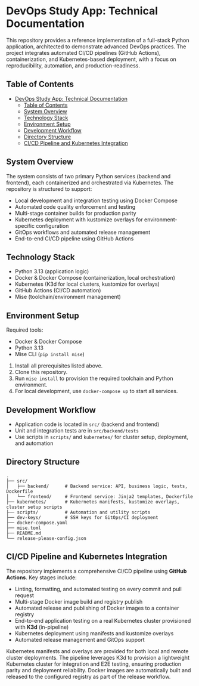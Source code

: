 # DevOps Study App: Technical Documentation

This repository provides a reference implementation of a full-stack Python application, architected to demonstrate advanced DevOps practices. The project integrates automated CI/CD pipelines (GitHub Actions), containerization, and Kubernetes-based deployment, with a focus on reproducibility, automation, and production-readiness.

## Table of Contents

- [DevOps Study App: Technical Documentation](#devops-study-app-technical-documentation)
  - [Table of Contents](#table-of-contents)
  - [System Overview](#system-overview)
  - [Technology Stack](#technology-stack)
  - [Environment Setup](#environment-setup)
  - [Development Workflow](#development-workflow)
  - [Directory Structure](#directory-structure)
  - [CI/CD Pipeline and Kubernetes Integration](#cicd-pipeline-and-kubernetes-integration)

## System Overview

The system consists of two primary Python services (backend and frontend), each containerized and orchestrated via Kubernetes. The repository is structured to support:

- Local development and integration testing using Docker Compose
- Automated code quality enforcement and testing
- Multi-stage container builds for production parity
- Kubernetes deployment with kustomize overlays for environment-specific configuration
- GitOps workflows and automated release management
- End-to-end CI/CD pipeline using GitHub Actions

## Technology Stack

- Python 3.13 (application logic)
- Docker & Docker Compose (containerization, local orchestration)
- Kubernetes (K3d for local clusters, kustomize for overlays)
- GitHub Actions (CI/CD automation)
- Mise (toolchain/environment management)

## Environment Setup

Required tools:

- Docker & Docker Compose
- Python 3.13
- Mise CLI (`pip install mise`)

1. Install all prerequisites listed above.
2. Clone this repository.
3. Run `mise install` to provision the required toolchain and Python environment.
4. For local development, use `docker-compose up` to start all services.

## Development Workflow

- Application code is located in `src/` (backend and frontend)
- Unit and integration tests are in `src/backend/tests`
- Use scripts in `scripts/` and `kubernetes/` for cluster setup, deployment, and automation

## Directory Structure

```text
.
├── src/
│   ├── backend/      # Backend service: API, business logic, tests, Dockerfile
│   └── frontend/     # Frontend service: Jinja2 templates, Dockerfile
├── kubernetes/       # Kubernetes manifests, kustomize overlays, cluster setup scripts
├── scripts/          # Automation and utility scripts
├── dev-keys/         # SSH keys for GitOps/CI deployment
├── docker-compose.yaml
├── mise.toml
├── README.md
└── release-please-config.json
```

## CI/CD Pipeline and Kubernetes Integration

The repository implements a comprehensive CI/CD pipeline using **GitHub Actions**. Key stages include:

- Linting, formatting, and automated testing on every commit and pull request
- Multi-stage Docker image build and registry publish
- Automated release and publishing of Docker images to a container registry
- End-to-end application testing on a real Kubernetes cluster provisioned with **K3d** (in-pipeline)
- Kubernetes deployment using manifests and kustomize overlays
- Automated release management and GitOps support

Kubernetes manifests and overlays are provided for both local and remote cluster deployments. The pipeline leverages K3d to provision a lightweight Kubernetes cluster for integration and E2E testing, ensuring production parity and deployment reliability. Docker images are automatically built and released to the configured registry as part of the release workflow.
